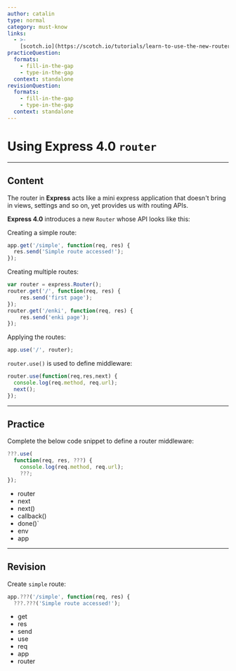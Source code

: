 ```yaml
---
author: catalin
type: normal
category: must-know
links:
  - >-
    [scotch.io](https://scotch.io/tutorials/learn-to-use-the-new-router-in-expressjs-4){website}
practiceQuestion:
  formats:
    - fill-in-the-gap
    - type-in-the-gap
  context: standalone
revisionQuestion:
  formats:
    - fill-in-the-gap
    - type-in-the-gap
  context: standalone
---
```


# Using **Express 4.0** `router`


---

## Content

The router in **Express** acts like a mini express application that doesn't bring in views, settings and so on, yet provides us with routing APIs.

 **Express 4.0** introduces a new `Router` whose API looks like this:

Creating a simple route:

```javascript
app.get('/simple', function(req, res) {
  res.send('Simple route accessed!');
});
```

Creating multiple routes:

```javascript
var router = express.Router();
router.get('/', function(req, res) {
    res.send('first page');
});
router.get('/enki', function(req, res) {
    res.send('enki page');
});

```

Applying the routes:

```javascript
app.use('/', router);
```

`router.use()` is used to define middleware:

```javascript
router.use(function(req,res,next) {
  console.log(req.method, req.url);
  next();
});

```


---

## Practice

Complete the below code snippet to define a router middleware:

```js
???.use(
  function(req, res, ???) {
    console.log(req.method, req.url);
    ???;
});
```

- router
- next
- next()
- callback()
- done()`
- env
- app


---

## Revision

Create `simple` route:

```javascript
app.???('/simple', function(req, res) {
  ???.???('Simple route accessed!');
```

- get
- res
- send
- use
- req
- app
- router
